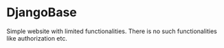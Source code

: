 # DjangoBase
Simple website with limited functionalities.
There is no such functionalities like authorization etc.
